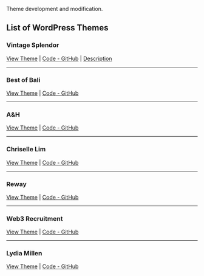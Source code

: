 Theme development and modification.

## List of WordPress Themes

### Vintage Splendor
[View Theme](https://vintage-splendor.webcomplete.io/) | [Code - GitHub](https://github.com/DmitriyChiroky/wp-themes/tree/main/vintage-splendor)
| [Description](https://github.com/DmitriyChiroky/wp-themes/tree/main/vintage-splendor/README.md)

---

### Best of Bali
[View Theme](https://bestofbali.webcomplete.io/) | [Code - GitHub](https://github.com/DmitriyChiroky/wp-themes/tree/main/bestofbali_theme)

---

### A&H  
[View Theme](https://ah.webcomplete.io/) | [Code - GitHub](https://github.com/DmitriyChiroky/wp-themes/tree/main/ah_theme)

---

### Chriselle Lim
[View Theme](https://chrisellelim.webcomplete.io/) | [Code - GitHub](https://github.com/DmitriyChiroky/wp-themes/tree/main/chrisellelim_theme)

---

### Reway
[View Theme](https://reway.webcomplete.io/) | [Code - GitHub](https://github.com/DmitriyChiroky/wp-themes/tree/main/reway)

---

### Web3 Recruitment
[View Theme](https://web3recruitment.webcomplete.io/) | [Code - GitHub](https://github.com/DmitriyChiroky/wp-themes/tree/main/web3recruitment)

---

### Lydia Millen
[View Theme](https://lydia-millen.webcomplete.io/) | [Code - GitHub](https://github.com/DmitriyChiroky/wp-themes/tree/main/lydia-millen)







